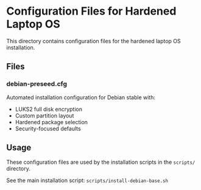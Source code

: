 # Configuration Files for Hardened Laptop OS

This directory contains configuration files for the hardened laptop OS installation.

## Files

### debian-preseed.cfg
Automated installation configuration for Debian stable with:
- LUKS2 full disk encryption
- Custom partition layout
- Hardened package selection
- Security-focused defaults

## Usage

These configuration files are used by the installation scripts in the `scripts/` directory.

See the main installation script: `scripts/install-debian-base.sh`